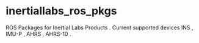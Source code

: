 # inertiallabs_ros_pkgs

ROS Packages for Inertial Labs Products . Current supported devices INS , IMU-P , AHRS , AHRS-10 .